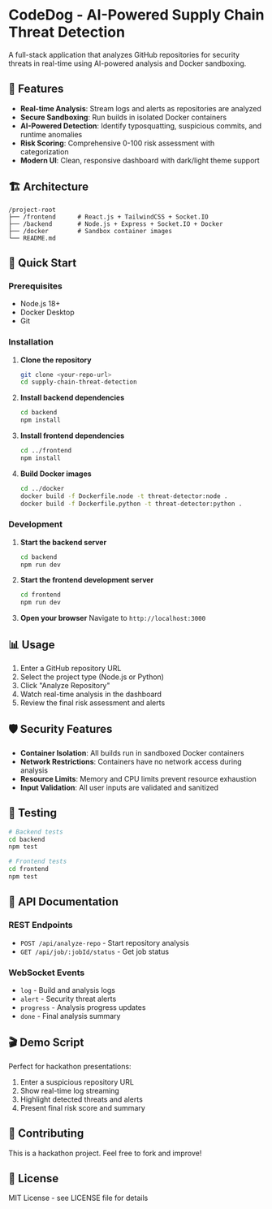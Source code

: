 # CodeDog - AI-Powered Supply Chain Threat Detection

A full-stack application that analyzes GitHub repositories for security threats in real-time using AI-powered analysis and Docker sandboxing.

## 🎯 Features

- **Real-time Analysis**: Stream logs and alerts as repositories are analyzed
- **Secure Sandboxing**: Run builds in isolated Docker containers
- **AI-Powered Detection**: Identify typosquatting, suspicious commits, and runtime anomalies
- **Risk Scoring**: Comprehensive 0-100 risk assessment with categorization
- **Modern UI**: Clean, responsive dashboard with dark/light theme support

## 🏗️ Architecture

```
/project-root
├── /frontend      # React.js + TailwindCSS + Socket.IO
├── /backend       # Node.js + Express + Socket.IO + Docker
├── /docker        # Sandbox container images
└── README.md
```

## 🚀 Quick Start

### Prerequisites

- Node.js 18+
- Docker Desktop
- Git

### Installation

1. **Clone the repository**
   ```bash
   git clone <your-repo-url>
   cd supply-chain-threat-detection
   ```

2. **Install backend dependencies**
   ```bash
   cd backend
   npm install
   ```

3. **Install frontend dependencies**
   ```bash
   cd ../frontend
   npm install
   ```

4. **Build Docker images**
   ```bash
   cd ../docker
   docker build -f Dockerfile.node -t threat-detector:node .
   docker build -f Dockerfile.python -t threat-detector:python .
   ```

### Development

1. **Start the backend server**
   ```bash
   cd backend
   npm run dev
   ```

2. **Start the frontend development server**
   ```bash
   cd frontend
   npm run dev
   ```

3. **Open your browser**
   Navigate to `http://localhost:3000`

## 📊 Usage

1. Enter a GitHub repository URL
2. Select the project type (Node.js or Python)
3. Click "Analyze Repository"
4. Watch real-time analysis in the dashboard
5. Review the final risk assessment and alerts

## 🛡️ Security Features

- **Container Isolation**: All builds run in sandboxed Docker containers
- **Network Restrictions**: Containers have no network access during analysis
- **Resource Limits**: Memory and CPU limits prevent resource exhaustion
- **Input Validation**: All user inputs are validated and sanitized

## 🧪 Testing

```bash
# Backend tests
cd backend
npm test

# Frontend tests
cd frontend
npm test
```

## 📝 API Documentation

### REST Endpoints

- `POST /api/analyze-repo` - Start repository analysis
- `GET /api/job/:jobId/status` - Get job status

### WebSocket Events

- `log` - Build and analysis logs
- `alert` - Security threat alerts
- `progress` - Analysis progress updates
- `done` - Final analysis summary

## 🎬 Demo Script

Perfect for hackathon presentations:

1. Enter a suspicious repository URL
2. Show real-time log streaming
3. Highlight detected threats and alerts
4. Present final risk score and summary

## 🤝 Contributing

This is a hackathon project. Feel free to fork and improve!

## 📄 License

MIT License - see LICENSE file for details